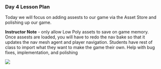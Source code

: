 ### Day 4 Lesson Plan
Today we will focus on adding assests to our game via the Asset Store and polishing up our game.

**Instructor Note** - only allow Low Poly assets to save on game memory. Once assests are loaded, you will have to redo the nav bake so that it updates the nav mesh agent and player navigation. Students have rest of class to import what they want to make the game their own. Help with bug fixes, implementation, and polishing

![](http://i.imgur.com/khkjw6M.png)
